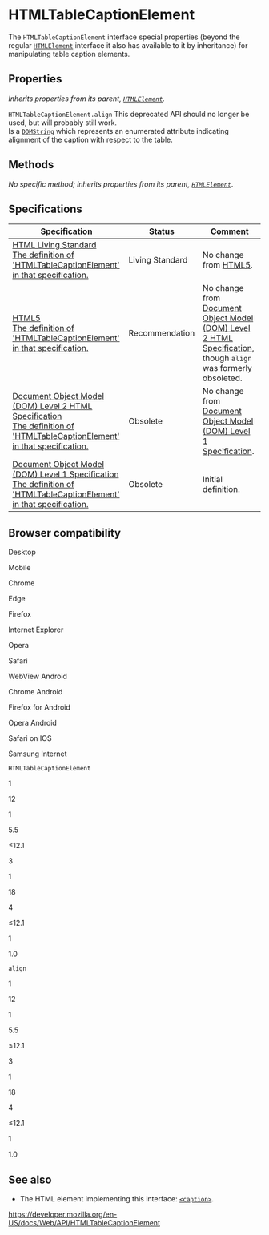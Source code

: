 # HTMLTableCaptionElement

The `HTMLTableCaptionElement` interface special properties (beyond the regular [`HTMLElement`](htmlelement) interface it also has available to it by inheritance) for manipulating table caption elements.

## Properties

_Inherits properties from its parent, [`HTMLElement`](htmlelement)._

<span class="page-not-created">`HTMLTableCaptionElement.align`</span> <span class="icon deprecated" viewbox="0 0 100 100" xmlns="http://www.w3.org/2000/svg" role="img"> This deprecated API should no longer be used, but will probably still work. </span>  
Is a [`DOMString`](domstring) which represents an enumerated attribute indicating alignment of the caption with respect to the table.

## Methods

_No specific method; inherits properties from its parent, [`HTMLElement`](htmlelement)_.

## Specifications

<table><thead><tr class="header"><th>Specification</th><th>Status</th><th>Comment</th></tr></thead><tbody><tr class="odd"><td><a href="https://html.spec.whatwg.org/multipage/tabular-data.html#htmltablecaptionelement">HTML Living Standard<br />
<span class="small">The definition of 'HTMLTableCaptionElement' in that specification.</span></a></td><td><span class="spec-living">Living Standard</span></td><td>No change from <a href="https://www.w3.org/TR/html52/">HTML5</a>.</td></tr><tr class="even"><td><a href="https://www.w3.org/TR/html52/tabular-data.html#the-caption-element">HTML5<br />
<span class="small">The definition of 'HTMLTableCaptionElement' in that specification.</span></a></td><td><span class="spec-rec">Recommendation</span></td><td>No change from <a href="https://www.w3.org/TR/DOM-Level-2-HTML/">Document Object Model (DOM) Level 2 HTML Specification</a>, though <code>align</code> was formerly obsoleted.</td></tr><tr class="odd"><td><a href="https://www.w3.org/TR/DOM-Level-2-HTML/html.html#ID-12035137">Document Object Model (DOM) Level 2 HTML Specification<br />
<span class="small">The definition of 'HTMLTableCaptionElement' in that specification.</span></a></td><td><span class="spec-obsolete">Obsolete</span></td><td>No change from <a href="https://www.w3.org/TR/REC-DOM-Level-1/">Document Object Model (DOM) Level 1 Specification</a>.</td></tr><tr class="even"><td><a href="https://www.w3.org/TR/REC-DOM-Level-1/level-one-html.html#ID-12035137">Document Object Model (DOM) Level 1 Specification<br />
<span class="small">The definition of 'HTMLTableCaptionElement' in that specification.</span></a></td><td><span class="spec-obsolete">Obsolete</span></td><td>Initial definition.</td></tr></tbody></table>

## Browser compatibility

Desktop

Mobile

Chrome

Edge

Firefox

Internet Explorer

Opera

Safari

WebView Android

Chrome Android

Firefox for Android

Opera Android

Safari on IOS

Samsung Internet

`HTMLTableCaptionElement`

1

12

1

5.5

≤12.1

3

1

18

4

≤12.1

1

1.0

`align`

1

12

1

5.5

≤12.1

3

1

18

4

≤12.1

1

1.0

## See also

- The HTML element implementing this interface: [`<caption>`](https://developer.mozilla.org/en-US/docs/Web/HTML/Element/caption).

<a href="https://developer.mozilla.org/en-US/docs/Web/API/HTMLTableCaptionElement" class="_attribution-link">https://developer.mozilla.org/en-US/docs/Web/API/HTMLTableCaptionElement</a>

